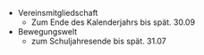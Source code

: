 - Vereinsmitgliedschaft
	- Zum Ende des Kalenderjahrs bis spät. 30.09
- Bewegungswelt
	- zum Schuljahresende bis spät. 31.07
